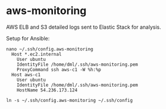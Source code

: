 # aws-monitoring

AWS ELB and S3 detailed logs sent to Elastic Stack for analysis.


Setup for Ansible:

```
nano ~/.ssh/config.aws-monitoring
  Host *.ec2.internal
    User ubuntu
    IdentityFile /home/dml/.ssh/aws-monitoring.pem
    ProxyCommand ssh aws-c1 -W %h:%p
  Host aws-c1
    User ubuntu
    IdentityFile /home/dml/.ssh/aws-monitoring.pem
    HostName 54.236.173.124

ln -s ~/.ssh/config.aws-monitoring ~/.ssh/config
```